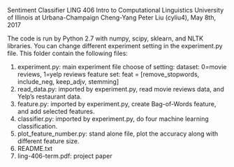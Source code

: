 Sentiment Classifier
LING 406 Intro to Computational Linguistics
University of Illinois at Urbana-Champaign
Cheng-Yang Peter Liu (cyliu4), 
May 8th, 2017

The code is run by Python 2.7 with numpy, scipy, sklearn, and NLTK libraries. 
You can change different experiment setting in the experiment.py file. 
This folder contain the following files:

1. experiment.py: main experiment file
	choose of setting:
		dataset: 0=movie reviews, 1=yelp reviews
		feature set: feat = [remove_stopwords, include_neg, keep_adjv, stemming]
2. read_data.py: imported by experiment.py, read movie reviews data, and Yelp’s restaurant data.
3. feature.py: imported by experiment.py, create Bag-of-Words feature, and add selected features.
4. classifier.py: imported by experiment.py, do four machine learning classification.
5. plot_feature_number.py: stand alone file, plot the accuracy along with different feature size.
6. README.txt
7. ling-406-term.pdf: project paper